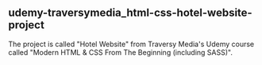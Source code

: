 ## udemy-traversymedia_html-css-hotel-website-project
The project is called "Hotel Website" from Traversy Media's Udemy course called "Modern HTML &amp; CSS From The Beginning (including SASS)".


